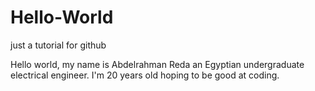 # Hello-World
just a tutorial for github

Hello world, my name is Abdelrahman Reda an Egyptian undergraduate electrical engineer. I'm 20 years old
hoping to be good at coding.
